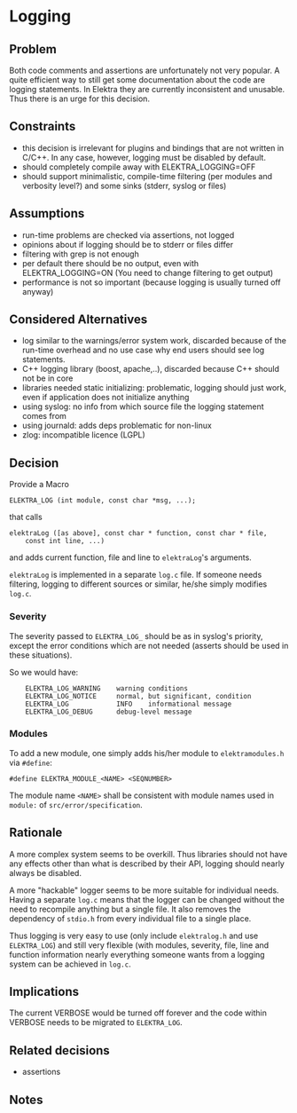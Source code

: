 # Logging

## Problem

Both code comments and assertions are unfortunately not very popular.
A quite efficient way to still get some documentation about the code
are logging statements. In Elektra they are currently inconsistent
and unusable. Thus there is an urge for this decision.

## Constraints

- this decision is irrelevant for plugins and bindings that are not
  written in C/C++. In any case, however, logging must be disabled
  by default.
- should completely compile away with ELEKTRA_LOGGING=OFF
- should support minimalistic, compile-time filtering
  (per modules and verbosity level?) and some sinks (stderr, syslog
  or files)

## Assumptions

- run-time problems are checked via assertions, not logged
- opinions about if logging should be to stderr or files differ
- filtering with grep is not enough
- per default there should be no output, even with ELEKTRA_LOGGING=ON
  (You need to change filtering to get output)
- performance is not so important (because logging is usually turned off
  anyway)

## Considered Alternatives

- log similar to the warnings/error system work, discarded because
  of the run-time overhead and no use case why end users should see
  log statements.
- C++ logging library (boost, apache,..), discarded because C++
  should not be in core
- libraries needed static initializing: problematic, logging should
  just work, even if application does not initialize anything
- using syslog: no info from which source file the logging statement
  comes from
- using journald: adds deps problematic for non-linux
- zlog: incompatible licence (LGPL)

## Decision

Provide a Macro

    ELEKTRA_LOG (int module, const char *msg, ...);

that calls

    elektraLog ([as above], const char * function, const char * file,
	    const int line, ...)

and adds current function, file and line to `elektraLog`'s arguments.

`elektraLog` is implemented in a separate `log.c` file. If someone
needs filtering, logging to different sources or similar, he/she
simply modifies `log.c`.

### Severity

The severity passed to `ELEKTRA_LOG_` should be as in syslog's priority,
except the error conditions which are not needed (asserts should be used
in these situations).

So we would have:

        ELEKTRA_LOG_WARNING    warning conditions
        ELEKTRA_LOG_NOTICE     normal, but significant, condition
        ELEKTRA_LOG            INFO    informational message
        ELEKTRA_LOG_DEBUG      debug-level message


### Modules

To add a new module, one simply adds his/her module to `elektramodules.h` via
`#define`:

    #define ELEKTRA_MODULE_<NAME> <SEQNUMBER>

The module name `<NAME>` shall be consistent with module names used in
`module:` of `src/error/specification`.

## Rationale

A more complex system seems to be overkill. Thus libraries should not have
any effects other than what is described by their API, logging should nearly
always be disabled.

A more "hackable" logger seems to be more suitable for individual needs.
Having a separate `log.c` means that the logger can be changed without the
need to recompile anything but a single file. It also removes the dependency
of `stdio.h` from every individual file to a single place.

Thus logging is very easy to use (only include `elektralog.h` and use
`ELEKTRA_LOG`) and still very flexible (with modules, severity, file, line
and function information nearly everything someone wants from a logging
system can be achieved in `log.c`.

## Implications

The current VERBOSE would be turned off forever and the code within VERBOSE
needs to be migrated to `ELEKTRA_LOG`.

## Related decisions

- assertions

## Notes
